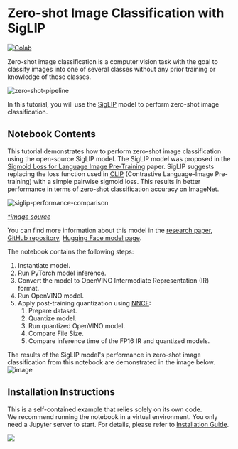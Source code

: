 # Zero-shot Image Classification with SigLIP

[![Colab](https://colab.research.google.com/assets/colab-badge.svg)](https://colab.research.google.com/github/openvinotoolkit/openvino_notebooks/blob/latest/notebooks/siglip-zero-shot-image-classification/siglip-zero-shot-image-classification.ipynb)

Zero-shot image classification is a computer vision task with the goal to classify images into one of several classes without any prior training or knowledge of these classes.

![zero-shot-pipeline](https://user-images.githubusercontent.com/29454499/207773481-d77cacf8-6cdc-4765-a31b-a1669476d620.png)

In this tutorial, you will use the [SigLIP](https://huggingface.co/docs/transformers/main/en/model_doc/siglip) model to perform zero-shot image classification.

## Notebook Contents

This tutorial demonstrates how to perform zero-shot image classification using the open-source SigLIP model. The SigLIP model was proposed in the [Sigmoid Loss for Language Image Pre-Training](https://arxiv.org/abs/2303.15343) paper. SigLIP suggests replacing the loss function used in [CLIP](https://github.com/openai/CLIP) (Contrastive Language–Image Pre-training) with a simple pairwise sigmoid loss. This results in better performance in terms of zero-shot classification accuracy on ImageNet.

![siglip-performance-comparison](https://huggingface.co/datasets/huggingface/documentation-images/resolve/main/transformers/model_doc/siglip_table.jpeg)

[\*_image source_](https://arxiv.org/abs/2303.15343)

You can find more information about this model in the [research paper](https://arxiv.org/abs/2303.15343), [GitHub repository](https://github.com/google-research/big_vision), [Hugging Face model page](https://huggingface.co/docs/transformers/main/en/model_doc/siglip).

The notebook contains the following steps:

1. Instantiate model.
1. Run PyTorch model inference.
1. Convert the model to OpenVINO Intermediate Representation (IR) format.
1. Run OpenVINO model.
1. Apply post-training quantization using [NNCF](https://github.com/openvinotoolkit/nncf):
   1. Prepare dataset.
   1. Quantize model.
   1. Run quantized OpenVINO model.
   1. Compare File Size.
   1. Compare inference time of the FP16 IR and quantized models.

The results of the SigLIP model's performance in zero-shot image classification from this notebook are demonstrated in the image below.
![image](https://github.com/openvinotoolkit/openvino_notebooks/assets/67365453/c4eb782c-0fef-4a89-a5c6-5cc43518490b)

## Installation Instructions

This is a self-contained example that relies solely on its own code.</br>
We recommend running the notebook in a virtual environment. You only need a Jupyter server to start.
For details, please refer to [Installation Guide](../../README.md).

<img referrerpolicy="no-referrer-when-downgrade" src="https://static.scarf.sh/a.png?x-pxid=5b5a4db0-7875-4bfb-bdbd-01698b5b1a77&file=notebooks/siglip-zero-shot-image-classification/README.md" />
